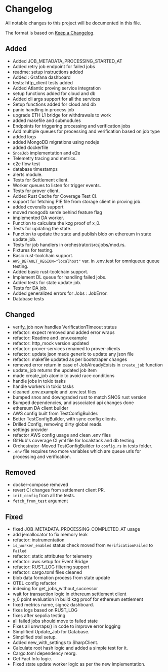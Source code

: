 # Changelog

All notable changes to this project will be documented in this file.

The format is based on [Keep a Changelog](https://keepachangelog.com/en/1.1.0/).

## Added

- Added JOB_METADATA_PROCESSING_STARTED_AT
- Added retry job endpoint for failed jobs
- readme: setup instructions added
- Added : Grafana dashboard
- tests: http_client tests added
- Added Atlantic proving service integration
- setup functions added for cloud and db
- Added cli args support for all the services
- Setup functions added for cloud and db
- panic handling in process job
- upgrade ETH L1 bridge for withdrawals to work
- added makefile and submodules
- Endpoints for triggering processing and verification jobs
- Add multiple queues for processing and verification based on job type
- added logs
- added MongoDB migrations using nodejs
- added dockerfile
- `SnosJob` implementation and e2e
- Telemetry tracing and metrics.
- e2e flow test
- database timestamps
- alerts module.
- Tests for Settlement client.
- Worker queues to listen for trigger events.
- Tests for prover client.
- Added Rust Cache for Coverage Test CI.
- support for fetching PIE file from storage client in proving job.
- added coveralls support
- moved mongodb serde behind feature flag
- implemented DA worker.
- Function to calculate the kzg proof of x_0.
- Tests for updating the state.
- Function to update the state and publish blob on ethereum in state update job.
- Tests for job handlers in orchestrator/src/jobs/mod.rs.
- Fixtures for testing.
- Basic rust-toolchain support.
- `AWS_DEFAULT_REGION="localhost"` var. in .env.test for omniqueue queue testing.
- Added basic rust-toolchain support.
- Implement DL queue for handling failed jobs.
- Added tests for state update job.
- Tests for DA job.
- Added generalized errors for Jobs : JobError.
- Database tests

## Changed

- verify_job now handles VerificationTimeout status
- refactor: expect removed and added error wraps
- refactor: Readme and .env.example
- refactor: http_mock version updated
- refactor: prover-services renamed to prover-clients
- refactor: update json made generic to update any json file
- refactor: makefile updated as per bootstraper changes
- removed error return in case of JobAlreadyExists in `create_job` function
- update_job returns the updated job item
- made create_job atomic to avoid race conditions
- handle jobs in tokio tasks
- handle workers in tokio tasks
- cleaned .env.example and .env.test files
- bumped snos and downgraded rust to match SNOS rust version
- Bumped dependencies, and associated api changes done
- ethereum DA client builder
- AWS config built from TestConfigBuilder.
- Better TestConfigBuilder, with sync config clients.
- Drilled Config, removing dirty global reads.
- settings provider
- refactor AWS config usage and clean .env files
- GitHub's coverage CI yml file for localstack and db testing.
- Orchestrator :Moved TestConfigBuilder to `config.rs` in tests folder.
- `.env` file requires two more variables which are queue urls for processing
  and verification.

## Removed

- docker-compose removed
- revert CI changes from settlement client PR.
- `init_config` from all the tests.
- `fetch_from_test` argument

## Fixed

- fixed JOB_METADATA_PROCESSING_COMPLETED_AT usage
- add jemallocator to fix memory leak
- refactor: instrumentation
- `is_worker_enabled` status check moved from `VerificationFailed` to `Failed`
- refactor: static attributes for telemetry
- refactor: aws setup for Event Bridge
- refactor: RUST_LOG filtering support
- refactor: cargo.toml files cleaned
- blob data formation process from state update
- OTEL config refactor
- indexing for get_jobs_without_successor
- wait for transaction logic in ethereum settlement client
- y_0 point evaluation in build kzg proof for ethereum settlement
- fixed metrics name, signoz dashboard.
- fixes logs based on RUST_LOG
- fixes after sepolia testing
- all failed jobs should move to failed state
- Fixes all unwraps() in code to improve error logging
- Simplified Update_Job for Database.
- Simplified otel setup.
- Added new_with_settings to SharpClient.
- Calculate root hash logic and added a simple test for it.
- Cargo.toml dependency reorg.
- Get Fact Info logic.
- Fixed state update worker logic as per the new implementation.
